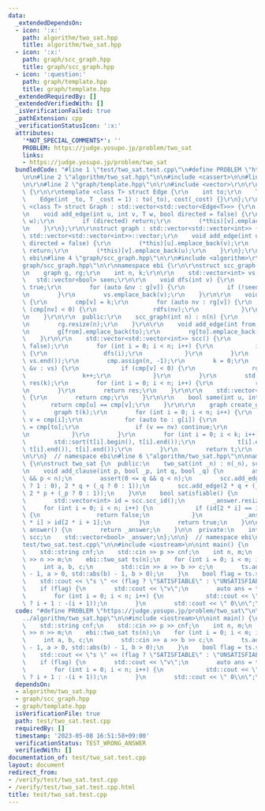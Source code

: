 ```yaml
---
data:
  _extendedDependsOn:
  - icon: ':x:'
    path: algorithm/two_sat.hpp
    title: algorithm/two_sat.hpp
  - icon: ':x:'
    path: graph/scc_graph.hpp
    title: graph/scc_graph.hpp
  - icon: ':question:'
    path: graph/template.hpp
    title: graph/template.hpp
  _extendedRequiredBy: []
  _extendedVerifiedWith: []
  _isVerificationFailed: true
  _pathExtension: cpp
  _verificationStatusIcon: ':x:'
  attributes:
    '*NOT_SPECIAL_COMMENTS*': ''
    PROBLEM: https://judge.yosupo.jp/problem/two_sat
    links:
    - https://judge.yosupo.jp/problem/two_sat
  bundledCode: "#line 1 \"test/two_sat.test.cpp\"\n#define PROBLEM \"https://judge.yosupo.jp/problem/two_sat\"\
    \n\n#line 2 \"algorithm/two_sat.hpp\"\n\n#include <cassert>\n\n#line 2 \"graph/scc_graph.hpp\"\
    \n\r\n#line 2 \"graph/template.hpp\"\n\r\n#include <vector>\r\n\r\nnamespace ebi\
    \ {\r\n\r\ntemplate <class T> struct Edge {\r\n    int to;\r\n    T cost;\r\n\
    \    Edge(int _to, T _cost = 1) : to(_to), cost(_cost) {}\r\n};\r\n\r\ntemplate\
    \ <class T> struct Graph : std::vector<std::vector<Edge<T>>> {\r\n    using std::vector<std::vector<Edge<T>>>::vector;\r\
    \n    void add_edge(int u, int v, T w, bool directed = false) {\r\n        (*this)[u].emplace_back(v,\
    \ w);\r\n        if (directed) return;\r\n        (*this)[v].emplace_back(u, w);\r\
    \n    }\r\n};\r\n\r\nstruct graph : std::vector<std::vector<int>> {\r\n    using\
    \ std::vector<std::vector<int>>::vector;\r\n    void add_edge(int u, int v, bool\
    \ directed = false) {\r\n        (*this)[u].emplace_back(v);\r\n        if (directed)\
    \ return;\r\n        (*this)[v].emplace_back(u);\r\n    }\r\n};\r\n\r\n}  // namespace\
    \ ebi\n#line 4 \"graph/scc_graph.hpp\"\n\r\n#include <algorithm>\r\n#line 7 \"\
    graph/scc_graph.hpp\"\n\r\nnamespace ebi {\r\n\r\nstruct scc_graph {\r\n  private:\r\
    \n    graph g, rg;\r\n    int n, k;\r\n\r\n    std::vector<int> vs, cmp;\r\n \
    \   std::vector<bool> seen;\r\n\r\n    void dfs(int v) {\r\n        seen[v] =\
    \ true;\r\n        for (auto &nv : g[v]) {\r\n            if (!seen[nv]) dfs(nv);\r\
    \n        }\r\n        vs.emplace_back(v);\r\n    }\r\n\r\n    void rdfs(int v)\
    \ {\r\n        cmp[v] = k;\r\n        for (auto nv : rg[v]) {\r\n            if\
    \ (cmp[nv] < 0) {\r\n                rdfs(nv);\r\n            }\r\n        }\r\
    \n    }\r\n\r\n  public:\r\n    scc_graph(int n) : n(n) {\r\n        g.resize(n);\r\
    \n        rg.resize(n);\r\n    }\r\n\r\n    void add_edge(int from, int to) {\r\
    \n        g[from].emplace_back(to);\r\n        rg[to].emplace_back(from);\r\n\
    \    }\r\n\r\n    std::vector<std::vector<int>> scc() {\r\n        seen.assign(n,\
    \ false);\r\n        for (int i = 0; i < n; i++) {\r\n            if (!seen[i])\
    \ {\r\n                dfs(i);\r\n            }\r\n        }\r\n        std::reverse(vs.begin(),\
    \ vs.end());\r\n        cmp.assign(n, -1);\r\n        k = 0;\r\n        for (auto\
    \ &v : vs) {\r\n            if (cmp[v] < 0) {\r\n                rdfs(v);\r\n\
    \                k++;\r\n            }\r\n        }\r\n        std::vector<std::vector<int>>\
    \ res(k);\r\n        for (int i = 0; i < n; i++) {\r\n            res[cmp[i]].emplace_back(i);\r\
    \n        }\r\n        return res;\r\n    }\r\n\r\n    std::vector<int> scc_id()\
    \ {\r\n        return cmp;\r\n    }\r\n\r\n    bool same(int u, int v) {\r\n \
    \       return cmp[u] == cmp[v];\r\n    }\r\n\r\n    graph create_graph() {\r\n\
    \        graph t(k);\r\n        for (int i = 0; i < n; i++) {\r\n            int\
    \ v = cmp[i];\r\n            for (auto to : g[i]) {\r\n                int nv\
    \ = cmp[to];\r\n                if (v == nv) continue;\r\n                t[v].emplace_back(nv);\r\
    \n            }\r\n        }\r\n        for (int i = 0; i < k; i++) {\r\n    \
    \        std::sort(t[i].begin(), t[i].end());\r\n            t[i].erase(std::unique(t[i].begin(),\
    \ t[i].end()), t[i].end());\r\n        }\r\n        return t;\r\n    }\r\n};\r\
    \n\r\n}  // namespace ebi\n#line 6 \"algorithm/two_sat.hpp\"\n\nnamespace ebi\
    \ {\n\nstruct two_sat {\n  public:\n    two_sat(int _n) : n(_n), scc(2 * n) {}\n\
    \n    void add_clause(int p, bool _p, int q, bool _q) {\n        assert(0 <= p\
    \ && p < n);\n        assert(0 <= q && q < n);\n        scc.add_edge(2 * p + (_p\
    \ ? 1 : 0), 2 * q + (_q ? 0 : 1));\n        scc.add_edge(2 * q + (_q ? 1 : 0),\
    \ 2 * p + (_p ? 0 : 1));\n    }\n\n    bool satisfiable() {\n        scc.scc();\n\
    \        std::vector<int> id = scc.scc_id();\n        _answer.resize(n);\n   \
    \     for (int i = 0; i < n; i++) {\n            if (id[2 * i] == id[2 * i + 1])\
    \ {\n                return false;\n            }\n            _answer[i] = id[2\
    \ * i] > id[2 * i + 1];\n        }\n        return true;\n    }\n\n    std::vector<bool>\
    \ answer() {\n        return _answer;\n    }\n\n  private:\n    int n;\n    scc_graph\
    \ scc;\n    std::vector<bool> _answer;\n};\n\n}  // namespace ebi\n#line 4 \"\
    test/two_sat.test.cpp\"\n\n#include <iostream>\n\nint main() {\n    char p;\n\
    \    std::string cnf;\n    std::cin >> p >> cnf;\n    int n, m;\n    std::cin\
    \ >> n >> m;\n    ebi::two_sat ts(n);\n    for (int i = 0; i < m; i++) {\n   \
    \     int a, b, c;\n        std::cin >> a >> b >> c;\n        ts.add_clause(std::abs(a)\
    \ - 1, a > 0, std::abs(b) - 1, b > 0);\n    }\n    bool flag = ts.satisfiable();\n\
    \    std::cout << \"s \" << (flag ? \"SATISFIABLE\" : \"UNSATISFIABLE\") << std::endl;\n\
    \    if (flag) {\n        std::cout << \"v\";\n        auto ans = ts.answer();\n\
    \        for (int i = 0; i < n; i++) {\n            std::cout << \" \" << (ans[i]\
    \ ? i + 1 : -(i + 1));\n        }\n        std::cout << \" 0\\n\";\n    }\n}\n"
  code: "#define PROBLEM \"https://judge.yosupo.jp/problem/two_sat\"\n\n#include \"\
    ../algorithm/two_sat.hpp\"\n\n#include <iostream>\n\nint main() {\n    char p;\n\
    \    std::string cnf;\n    std::cin >> p >> cnf;\n    int n, m;\n    std::cin\
    \ >> n >> m;\n    ebi::two_sat ts(n);\n    for (int i = 0; i < m; i++) {\n   \
    \     int a, b, c;\n        std::cin >> a >> b >> c;\n        ts.add_clause(std::abs(a)\
    \ - 1, a > 0, std::abs(b) - 1, b > 0);\n    }\n    bool flag = ts.satisfiable();\n\
    \    std::cout << \"s \" << (flag ? \"SATISFIABLE\" : \"UNSATISFIABLE\") << std::endl;\n\
    \    if (flag) {\n        std::cout << \"v\";\n        auto ans = ts.answer();\n\
    \        for (int i = 0; i < n; i++) {\n            std::cout << \" \" << (ans[i]\
    \ ? i + 1 : -(i + 1));\n        }\n        std::cout << \" 0\\n\";\n    }\n}"
  dependsOn:
  - algorithm/two_sat.hpp
  - graph/scc_graph.hpp
  - graph/template.hpp
  isVerificationFile: true
  path: test/two_sat.test.cpp
  requiredBy: []
  timestamp: '2023-05-08 16:51:58+09:00'
  verificationStatus: TEST_WRONG_ANSWER
  verifiedWith: []
documentation_of: test/two_sat.test.cpp
layout: document
redirect_from:
- /verify/test/two_sat.test.cpp
- /verify/test/two_sat.test.cpp.html
title: test/two_sat.test.cpp
---
```

